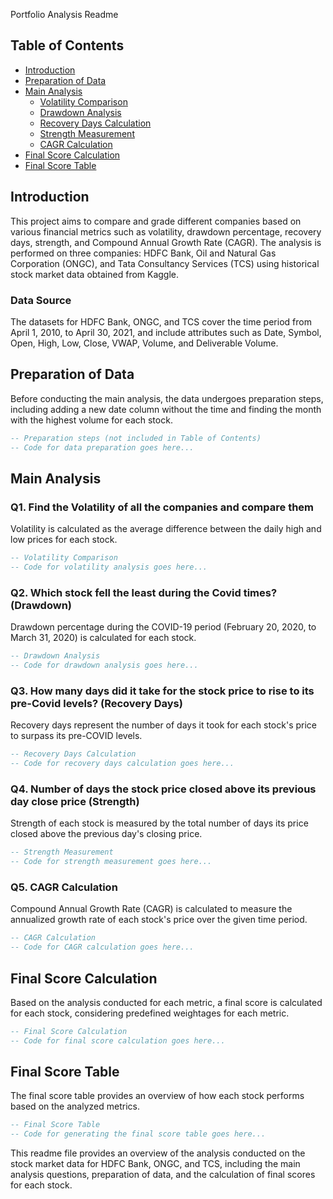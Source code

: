 Portfolio Analysis Readme

## Table of Contents

- [Introduction](#introduction)
- [Preparation of Data](#preparation-of-data)
- [Main Analysis](#main-analysis)
  - [Volatility Comparison](#q1-find-the-volatility-of-all-the-companies-and-compare-them)
  - [Drawdown Analysis](#q2-which-stock-fell-the-least-during-the-covid-times-drawdown-time-period---20022020---31032020)
  - [Recovery Days Calculation](#q3-how-many-days-did-it-take-for-the-stock-price-to-rise-to-its-pre-covid-levels-recovery-days)
  - [Strength Measurement](#q4-number-of-days-the-stock-price-closed-above-its-previous-day-close-price-to-check-the-strength-of-the-stock)
  - [CAGR Calculation](#q5-cagr-calculation)
- [Final Score Calculation](#final-score-calculation)
- [Final Score Table](#final-score-table)

## Introduction

This project aims to compare and grade different companies based on various financial metrics such as volatility, drawdown percentage, recovery days, strength, and Compound Annual Growth Rate (CAGR). The analysis is performed on three companies: HDFC Bank, Oil and Natural Gas Corporation (ONGC), and Tata Consultancy Services (TCS) using historical stock market data obtained from Kaggle.

### Data Source

The datasets for HDFC Bank, ONGC, and TCS cover the time period from April 1, 2010, to April 30, 2021, and include attributes such as Date, Symbol, Open, High, Low, Close, VWAP, Volume, and Deliverable Volume.

## Preparation of Data

Before conducting the main analysis, the data undergoes preparation steps, including adding a new date column without the time and finding the month with the highest volume for each stock.

```sql
-- Preparation steps (not included in Table of Contents)
-- Code for data preparation goes here...
```

## Main Analysis

### Q1. Find the Volatility of all the companies and compare them

Volatility is calculated as the average difference between the daily high and low prices for each stock.

```sql
-- Volatility Comparison
-- Code for volatility analysis goes here...
```

### Q2. Which stock fell the least during the Covid times? (Drawdown)

Drawdown percentage during the COVID-19 period (February 20, 2020, to March 31, 2020) is calculated for each stock.

```sql
-- Drawdown Analysis
-- Code for drawdown analysis goes here...
```

### Q3. How many days did it take for the stock price to rise to its pre-Covid levels? (Recovery Days)

Recovery days represent the number of days it took for each stock's price to surpass its pre-COVID levels.

```sql
-- Recovery Days Calculation
-- Code for recovery days calculation goes here...
```

### Q4. Number of days the stock price closed above its previous day close price (Strength)

Strength of each stock is measured by the total number of days its price closed above the previous day's closing price.

```sql
-- Strength Measurement
-- Code for strength measurement goes here...
```

### Q5. CAGR Calculation

Compound Annual Growth Rate (CAGR) is calculated to measure the annualized growth rate of each stock's price over the given time period.

```sql
-- CAGR Calculation
-- Code for CAGR calculation goes here...
```

## Final Score Calculation

Based on the analysis conducted for each metric, a final score is calculated for each stock, considering predefined weightages for each metric.

```sql
-- Final Score Calculation
-- Code for final score calculation goes here...
```

## Final Score Table

The final score table provides an overview of how each stock performs based on the analyzed metrics.

```sql
-- Final Score Table
-- Code for generating the final score table goes here...
```

This readme file provides an overview of the analysis conducted on the stock market data for HDFC Bank, ONGC, and TCS, including the main analysis questions, preparation of data, and the calculation of final scores for each stock.
